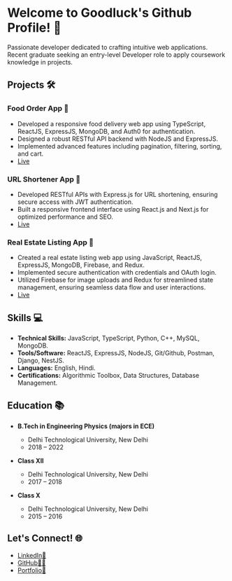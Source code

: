 # Welcome to Goodluck's Github Profile! 🚀

Passionate developer dedicated to crafting intuitive web applications. Recent graduate seeking an entry-level Developer role to apply coursework knowledge in projects.


## Projects 🛠️

### Food Order App 🍔

- Developed a responsive food delivery web app using TypeScript, ReactJS, ExpressJS, MongoDB, and Auth0 for authentication.
- Designed a robust RESTful API backend with NodeJS and ExpressJS.
- Implemented advanced features including pagination, filtering, sorting, and cart.
- [Live](#) <!-- Live icon -->

### URL Shortener App 🔗

- Developed RESTful APIs with Express.js for URL shortening, ensuring secure access with JWT authentication.
- Built a responsive frontend interface using React.js and Next.js for optimized performance and SEO.
- [Live](#) <!-- Live icon -->

### Real Estate Listing App 🏡

- Created a real estate listing web app using JavaScript, ReactJS, ExpressJS, MongoDB, Firebase, and Redux.
- Implemented secure authentication with credentials and OAuth login.
- Utilized Firebase for image uploads and Redux for streamlined state management, ensuring seamless data flow and user interactions.
- [Live](#) <!-- Live icon -->

## Skills 💻

- **Technical Skills:** JavaScript, TypeScript, Python, C++, MySQL, MongoDB.
- **Tools/Software:** ReactJS, ExpressJS, NodeJS, Git/Github, Postman, Django, NestJS.
- **Languages:** English, Hindi.
- **Certifications:** Algorithmic Toolbox, Data Structures, Database Management.

## Education 📚

- **B.Tech in Engineering Physics (majors in ECE)**

  - Delhi Technological University, New Delhi
  - 2018 – 2022

- **Class XII**

  - Delhi Technological University, New Delhi
  - 2017 – 2018

- **Class X**
  - Delhi Technological University, New Delhi
  - 2015 – 2016

## Let's Connect! 🌐

- [LinkedIn📧](https://www.linkedin.com/in/goodluck04)
- [GitHub🐱‍💻](https://github.com/goodluck04)
- [Portfolio💼](https://cv-chi-bice.vercel.app)
